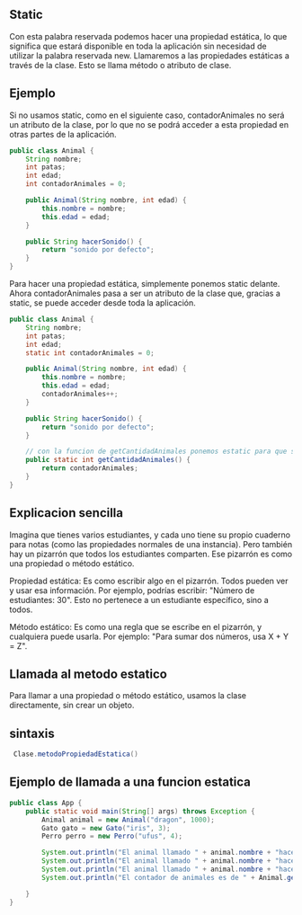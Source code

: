 ## Static

Con esta palabra reservada podemos hacer una propiedad estática, lo que significa que estará disponible en toda la aplicación sin necesidad de utilizar la palabra reservada new. Llamaremos a las propiedades estáticas a través de la clase. Esto se llama método o atributo de clase.

## Ejemplo

Si no usamos static, como en el siguiente caso, contadorAnimales no será un atributo de la clase, por lo que no se podrá acceder a esta propiedad en otras partes de la aplicación.

```java
public class Animal {
    String nombre;
    int patas;
    int edad;
    int contadorAnimales = 0;

    public Animal(String nombre, int edad) {
        this.nombre = nombre;
        this.edad = edad;
    }

    public String hacerSonido() {
        return "sonido por defecto";
    }
}

```

Para hacer una propiedad estática, simplemente ponemos static delante. Ahora contadorAnimales pasa a ser un atributo de la clase que, gracias a static, se puede acceder desde toda la aplicación.

```java
public class Animal {
    String nombre;
    int patas;
    int edad;
    static int contadorAnimales = 0;

    public Animal(String nombre, int edad) {
        this.nombre = nombre;
        this.edad = edad;
        contadorAnimales++;
    }

    public String hacerSonido() {
        return "sonido por defecto";
    }

    // con la funcion de getCantidadAnimales ponemos estatic para que sea un metodo  de la clase y podamos haceder en cualquer parte de la aplicacion a este metodo
    public static int getCantidadAnimales() {
        return contadorAnimales;
    }
}

```

## Explicacion sencilla

Imagina que tienes varios estudiantes, y cada uno tiene su propio cuaderno para notas (como las propiedades normales de una instancia). Pero también hay un pizarrón que todos los estudiantes comparten. Ese pizarrón es como una propiedad o método estático.

Propiedad estática: Es como escribir algo en el pizarrón. Todos pueden ver y usar esa información. Por ejemplo, podrías escribir: "Número de estudiantes: 30". Esto no pertenece a un estudiante específico, sino a todos.

Método estático: Es como una regla que se escribe en el pizarrón, y cualquiera puede usarla. Por ejemplo: "Para sumar dos números, usa X + Y = Z".

## Llamada al metodo estatico

Para llamar a una propiedad o método estático, usamos la clase directamente, sin crear un objeto.

## sintaxis

```java
 Clase.metodoPropiedadEstatica()
```

## Ejemplo de llamada a una funcion estatica

```java
public class App {
    public static void main(String[] args) throws Exception {
        Animal animal = new Animal("dragon", 1000);
        Gato gato = new Gato("iris", 3);
        Perro perro = new Perro("ufus", 4);

        System.out.println("El animal llamado " + animal.nombre + "hace " + animal.hacerSonido());
        System.out.println("El animal llamado " + animal.nombre + "hace " + gato.hacerSonido());
        System.out.println("El animal llamado " + animal.nombre + "hace " + perro.hacerSonido());
        System.out.println("El contador de animales es de " + Animal.getCantidadAnimales());

    }
}

```
